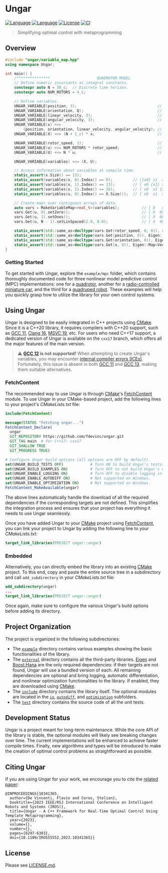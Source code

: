 # Ungar
[![Language](https://img.shields.io/badge/c%2B%2B-20-blue.svg)](https://en.wikipedia.org/wiki/C%2B%2B#Standardization)
[![Language](https://img.shields.io/badge/c%2B%2B-17-orange.svg)](https://en.wikipedia.org/wiki/C%2B%2B#Standardization)
[![License](https://img.shields.io/badge/License-Apache_2.0-blue.svg)](https://opensource.org/licenses/Apache-2.0)
[![CI](https://github.com/fdevinc/ungar/actions/workflows/ungar-ci.yml/badge.svg)](https://github.com/fdevinc/ungar/actions/workflows/ungar-ci.yml)

> Simplifying optimal control with metaprogramming
## Overview
```cpp
#include "ungar/variable_map.hpp"
using namespace Ungar;

int main() {
    /***************                     QUADROTOR MODEL                      ***************/
    // Define numeric invariants as integral constants.
    constexpr auto N = 30_c;  // Discrete time horizon.
    constexpr auto NUM_ROTORS = 4_c;

    // Define variables.
    UNGAR_VARIABLE(position, 3);                                    // := p
    UNGAR_VARIABLE(orientation, Q);                                 // := q
    UNGAR_VARIABLE(linear_velocity, 3);                             // := pDot
    UNGAR_VARIABLE(angular_velocity, 3);                            // := omega
    UNGAR_VARIABLE(x) <<=
        (position, orientation, linear_velocity, angular_velocity); // x := [p q pDot omega]
    UNGAR_VARIABLE(X) <<= (N + 1_c) * x;                            // X := [x0 x1 ... xN]

    UNGAR_VARIABLE(rotor_speed, 1);                                 // := r
    UNGAR_VARIABLE(u) <<= NUM_ROTORS * rotor_speed;                 // u := [r0 r1 r2 r3]
    UNGAR_VARIABLE(U) <<= N * u;                                    // U := [u0 u1 ... uN-1]

    UNGAR_VARIABLE(variables) <<= (X, U);

    // Access information about variables at compile time.
    static_assert(x.Size() == 13);
    static_assert(variables(x, 0).Index() == 0);         // [{x0} x1  x2  ...  xN  u0  ... ]
    static_assert(variables(x, 1).Index() == 13);        // [ x0 {x1} x2  ...  xN  u0  ... ]
    static_assert(variables(x, 2).Index() == 26);        // [ x0  x1 {x2} ...  xN  u0  ... ]
    static_assert(variables(u, 0).Index() == X.Size());  // [ x0  x1  x2  ...  xN {u0} ... ]

    // Create maps over contiguous arrays of data.
    auto vars = MakeVariableMap<real_t>(variables);          // [ X   u0    u1   ...  uN-1 ]
    vars.Get(u, 0).setZero();                                // [ X  0000   u1   ...  uN-1 ]
    vars.Get(u, 1).setOnes();                                // [ X  0000  1111  ...  uN-1 ]
    vars.Get(u, N - 1).setLinSpaced(2.0, 8.0);               // [ X  0000  1111  ...  2468 ]

    static_assert(std::same_as<decltype(vars.Get(rotor_speed, 0, 0)), real_t&>);
    static_assert(std::same_as<decltype(vars.Get(position, 0)), Eigen::Map<Vector3r>&>);
    static_assert(std::same_as<decltype(vars.Get(orientation, 0)), Eigen::Map<Quaternionr>&>);
    static_assert(std::same_as<decltype(vars.Get(x, 0)), Eigen::Map<Vector<real_t, 13>>&>);
}

```

### Getting Started
To get started with Ungar, explore the `example/mpc` folder, which contains thoroughly documented code for three nonlinear model predictive control (MPC) implementations: one for a [quadrotor](example/mpc/quadrotor.example.cpp), another for a [radio-controlled miniature car](example/mpc/rc_car.example.cpp), and the third for a [quadruped robot](example/mpc/quadruped.example.cpp). These examples will help you quickly grasp how to utilize the library for your own control systems.

## Using Ungar
Ungar is designed to be easily integrated in C++ projects using [CMake][]. Since it is a C++20 library, it requires compilers with C++20 support, such as [GCC 11][], [Clang 16][], [MSVC 19][], etc. For users who need C++17 support, a dedicated version of Ungar is available on the `cxx17` branch, which offers all the major features of the main version.

> :warning: **[GCC 12](https://gcc.gnu.org/gcc-12/) is not supported!** When attempting to create Ungar's variables, you may encounter [internal compiler errors (ICEs)](https://stackoverflow.com/a/12405680). Fortunately, this issue is absent in both [GCC 11](https://gcc.gnu.org/gcc-11/) and [GCC 13](https://gcc.gnu.org/gcc-13/), making them suitable alternatives.

### FetchContent
The recommended way to use Ungar is through [CMake][]'s [FetchContent][] module. To use Ungar in your CMake-based project, add the following lines to your project's _CMakeLists.txt_ file:
```CMake
include(FetchContent)

message(STATUS "Fetching ungar...")
FetchContent_Declare(
  ungar
  GIT_REPOSITORY https://github.com/fdevinc/ungar.git
  GIT_TAG main  # For C++17: cxx17
  GIT_SHALLOW TRUE
  GIT_PROGRESS TRUE)

# Configure Ungar build options (all options are OFF by default).
set(UNGAR_BUILD_TESTS OFF)            # Turn ON to build Ungar's tests.
set(UNGAR_BUILD_EXAMPLES ON)          # Turn OFF to not build Ungar's examples.
set(UNGAR_ENABLE_LOGGING ON)          # Turn OFF to disable logging in Ungar.
set(UNGAR_ENABLE_AUTODIFF ON)         # Not supported on Windows.
set(UNGAR_ENABLE_OPTIMIZATION ON)     # Not supported on Windows.
FetchContent_MakeAvailable(ungar)
```
The above lines automatically handle the download of all the required dependencies if the corresponding targets are not defined. This simplifies the integration process and ensures that your project has everything it needs to use Ungar seamlessly.

Once you have added Ungar to your [CMake][] project using [FetchContent][], you can link your project to Ungar by adding the following line to your _CMakeLists.txt_:
```CMake
target_link_libraries(PROJECT ungar::ungar)
```

### Embedded
Alternatively, you can directly embed the library into an existing [CMake][] project. To this end, copy and paste the entire source tree in a subdirectory and call `add_subdirectory` in your _CMakeLists.txt_ file:
```CMake
add_subdirectory(ungar)
...
target_link_libraries(PROJECT ungar::ungar)
```
Once again, make sure to configure the various Ungar's build options before adding its directory.

## Project Organization
The project is organized in the following subdirectories:
- The [`example`](example) directory contains various examples showing the basic functionalities of the library.
- The [`external`](external) directory contains all the third-party libraries. [Eigen][] and
  [Boost.Hana][] are the only required dependencies: if their targets are not found, Ungar will use a bundled version
  of each. All remaining dependencies are optional and bring logging, automatic differentiation, and nonlinear optimization functionalities to the
  library. If enabled, they are downloaded using [CMake][].
- The [`include`](include) directory contains the library itself. The optional modules are located in the [`io`](include/ungar/io),
  [`autodiff`](include/ungar/autodiff), and [`optimization`](include/ungar/optimization) subfolders.
- The [`test`](test) directory contains the source code of all the unit tests.

## Development Status
Ungar is a project meant for long-term maintenance. While the core API of the library is stable, the optional modules will likely see breaking changes
over time. The current implementations will be enhanced to achieve faster compile times. Finally, new algorithms and types will be introduced to
make the creation of optimal control problems as straightforward as possible.

## Citing Ungar
If you are using Ungar for your work, we encourage you to cite the [related paper](https://arxiv.org/abs/2309.06783):
```
@INPROCEEDINGS{10341365,
  author={De Vincenti, Flavio and Coros, Stelian},
  booktitle={2023 IEEE/RSJ International Conference on Intelligent Robots and Systems (IROS)}, 
  title={Ungar - A C++ Framework for Real-Time Optimal Control Using Template Metaprogramming}, 
  year={2023},
  volume={},
  number={},
  pages={6297-6303},
  doi={10.1109/IROS55552.2023.10341365}}
```

## License
Please see [LICENSE.md](LICENSE.md).

<!-- Links -->
[Eigen]: https://eigen.tuxfamily.org/index.php?title=Main_Page
[Boost.Hana]: https://github.com/boostorg/hana
[CMake]: http://www.cmake.org
[FetchContent]: https://cmake.org/cmake/help/latest/module/FetchContent.html
[GCC 11]: https://gcc.gnu.org/
[Clang 16]: https://clang.llvm.org/
[MSVC 19]: https://visualstudio.microsoft.com/vs/features/cplusplus/
